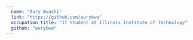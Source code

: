```yaml
---
  name: "Aury Bwashi"
  link: "https://github.com/aurybwa"
  occupation_title: "IT Student at Illinois Institute of Technology"
  github: "aurybwa"
---
```

